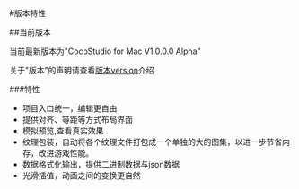 #版本特性

##当前版本

当前最新版本为"CocoStudio for Mac V1.0.0.0 Alpha"

关于"版本"的声明请查看[版本version]()介绍

###特性

- 项目入口统一，编辑更自由
- 提供对齐、等距等方式布局界面   
- 模拟预览,查看真实效果
- 纹理包装，自动将各个纹理文件打包成一个单独的大的图集，以进一步节省内存，改进游戏性能。  
- 数据格式化输出，提供二进制数据与json数据
- 光滑插值，动画之间的变换更自然